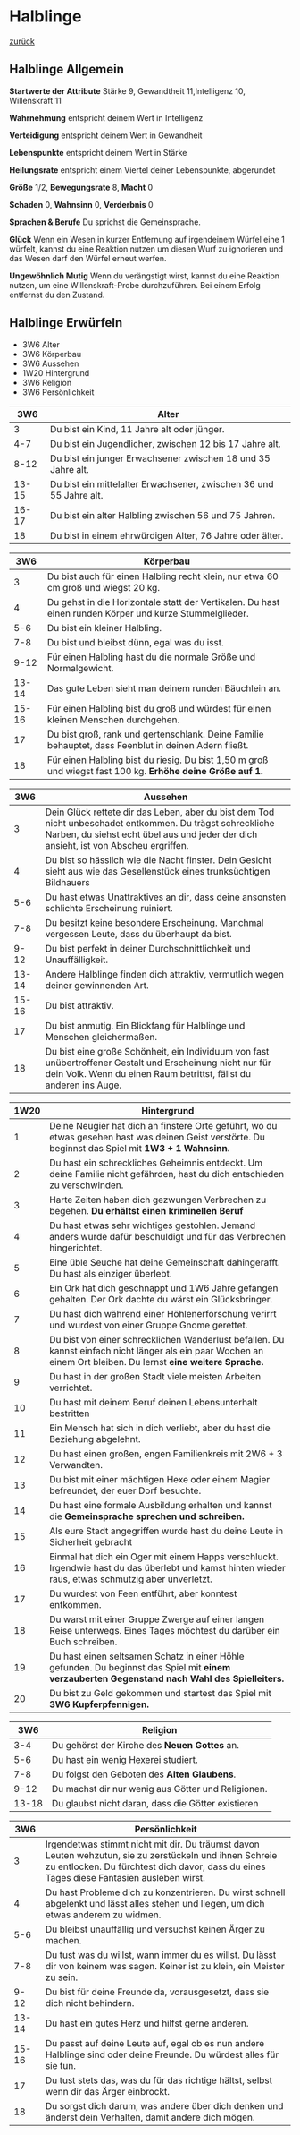 # Halblinge

[zurück](README.md#der-schatten-des-dämonenfürsten)

## Halblinge Allgemein

**Startwerte der Attribute** Stärke 9, Gewandtheit 11,Intelligenz 10, Willenskraft 11

**Wahrnehmung** entspricht deinem Wert in Intelligenz

**Verteidigung** entspricht deinem Wert in Gewandheit

**Lebenspunkte** entspricht deinem Wert in Stärke

**Heilungsrate** entspricht einem Viertel deiner Lebenspunkte, abgerundet

**Größe** 1/2, **Bewegungsrate** 8, **Macht** 0

**Schaden** 0, **Wahnsinn** 0, **Verderbnis** 0

**Sprachen & Berufe** Du sprichst die Gemeinsprache.

**Glück** Wenn ein Wesen in kurzer Entfernung auf irgendeinem Würfel eine 1 würfelt, kannst du eine Reaktion nutzen um diesen Wurf zu ignorieren und das Wesen darf den Würfel erneut werfen.

**Ungewöhnlich Mutig** Wenn du verängstigt wirst, kannst du eine Reaktion nutzen, um eine Willenskraft-Probe durchzuführen. Bei einem Erfolg entfernst du den Zustand.

## Halblinge Erwürfeln

* 3W6 Alter
* 3W6 Körperbau
* 3W6 Aussehen
* 1W20 Hintergrund
* 3W6 Religion
* 3W6 Persönlichkeit

| 3W6 | Alter |
| --- | --- |
| 3 | Du bist ein Kind, 11 Jahre alt oder jünger. |
| 4-7 | Du bist ein Jugendlicher, zwischen 12 bis 17 Jahre alt. |
| 8-12 | Du bist ein junger Erwachsener zwischen 18 und 35 Jahre alt. |
| 13-15 | Du bist ein mittelalter Erwachsener, zwischen 36 und 55 Jahre alt. |
| 16-17 | Du bist ein alter Halbling zwischen 56 und 75 Jahren. |
| 18 | Du bist in einem ehrwürdigen Alter, 76 Jahre oder älter. |

| 3W6 | Körperbau |
| --- | --- |
| 3 | Du bist auch für einen Halbling recht klein, nur etwa 60 cm groß und wiegst 20 kg. |
| 4 | Du gehst in die Horizontale statt der Vertikalen. Du hast einen runden Körper und kurze Stummelglieder. |
| 5-6 | Du bist ein kleiner Halbling. |
| 7-8 | Du bist und bleibst dünn, egal was du isst. |
| 9-12 | Für einen Halbling hast du die normale Größe und Normalgewicht. |
| 13-14 | Das gute Leben sieht man deinem runden Bäuchlein an. |
| 15-16 | Für einen Halbling bist du groß und würdest für einen kleinen Menschen durchgehen. |
| 17 | Du bist groß, rank und gertenschlank. Deine Familie behauptet, dass Feenblut in deinen Adern fließt. |
| 18 | Für einen Halbling bist du riesig. Du bist 1,50 m groß und wiegst fast 100 kg. **Erhöhe deine Größe auf 1.** |

| 3W6 | Aussehen | 
| --- | --- |
| 3 | Dein Glück rettete dir das Leben, aber du bist dem Tod nicht unbeschadet entkommen. Du trägst schreckliche Narben, du siehst echt übel aus und jeder der dich ansieht, ist von Abscheu ergriffen. |
| 4 | Du bist so hässlich wie die Nacht finster. Dein Gesicht sieht aus wie das Gesellenstück eines trunksüchtigen Bildhauers |
| 5-6 | Du hast etwas Unattraktives an dir, dass deine ansonsten schlichte Erscheinung ruiniert. |
| 7-8 | Du besitzt keine besondere Erscheinung. Manchmal vergessen Leute, dass du überhaupt da bist. |
| 9-12 | Du bist perfekt in deiner Durchschnittlichkeit und Unauffälligkeit. |
| 13-14 | Andere Halblinge finden dich attraktiv, vermutlich wegen deiner gewinnenden Art. |
| 15-16 | Du bist attraktiv. |
| 17 | Du bist anmutig. Ein Blickfang für Halblinge und Menschen gleichermaßen. |
| 18 | Du bist eine große Schönheit, ein Individuum von fast unübertroffener Gestalt und Erscheinung nicht nur für dein Volk. Wenn du einen Raum betrittst, fällst du anderen ins Auge. |

| 1W20 | Hintergrund | 
| --- | --- |
| 1 | Deine Neugier hat dich an finstere Orte geführt, wo du etwas gesehen hast was deinen Geist verstörte. Du beginnst das Spiel mit **1W3 + 1 Wahnsinn.** |
| 2 | Du hast ein schreckliches Geheimnis entdeckt. Um deine Familie nicht gefährden, hast du dich entschieden zu verschwinden. |
| 3 | Harte Zeiten haben dich gezwungen Verbrechen zu begehen. **Du erhältst einen kriminellen Beruf** |
| 4 | Du hast etwas sehr wichtiges gestohlen. Jemand anders wurde dafür beschuldigt und für das Verbrechen hingerichtet. |
| 5 | Eine üble Seuche hat deine Gemeinschaft dahingerafft. Du hast als einziger überlebt. |
| 6 | Ein Ork hat dich geschnappt und 1W6 Jahre gefangen gehalten. Der Ork dachte du wärst ein Glücksbringer. |
| 7 | Du hast dich während einer Höhlenerforschung verirrt und wurdest von einer Gruppe Gnome gerettet. |
| 8 | Du bist von einer schrecklichen Wanderlust befallen. Du kannst einfach nicht länger als ein paar Wochen an einem Ort bleiben. Du lernst **eine weitere Sprache.** |
| 9 | Du hast in der großen Stadt viele meisten Arbeiten verrichtet. |
| 10 | Du hast mit deinem Beruf deinen Lebensunterhalt bestritten |
| 11 | Ein Mensch hat sich in dich verliebt, aber du hast die Beziehung abgelehnt. |
| 12 | Du hast einen großen, engen Familienkreis mit 2W6 + 3 Verwandten. |
| 13 | Du bist mit einer mächtigen Hexe oder einem Magier befreundet, der euer Dorf besuchte. |
| 14 | Du hast eine formale Ausbildung erhalten und kannst die **Gemeinsprache sprechen und schreiben.** |
| 15 | Als eure Stadt angegriffen wurde hast du deine Leute in Sicherheit gebracht |
| 16 | Einmal hat dich ein Oger mit einem Happs verschluckt. Irgendwie hast du das überlebt und kamst hinten wieder raus, etwas schmutzig aber unverletzt. |
| 17 | Du wurdest von Feen entführt, aber konntest entkommen. |
| 18 | Du warst mit einer Gruppe Zwerge auf einer langen Reise unterwegs. Eines Tages möchtest du darüber ein Buch schreiben. |
| 19 | Du hast einen seltsamen Schatz in einer Höhle gefunden. Du beginnst das Spiel mit **einem verzauberten Gegenstand nach Wahl des Spielleiters.** |
| 20 | Du bist zu Geld gekommen und startest das Spiel mit **3W6 Kupferpfennigen.** |

| 3W6 | Religion | 
| --- | --- |
| 3-4 | Du gehörst der Kirche des **Neuen Gottes** an. |
| 5-6 | Du hast ein wenig Hexerei studiert. |
| 7-8 | Du folgst den Geboten des **Alten Glaubens**. |
| 9-12 | Du machst dir nur wenig aus Götter und Religionen. |
| 13-18 | Du glaubst nicht daran, dass die Götter existieren |

| 3W6 | Persönlichkeit | 
| --- | --- |
| 3 | Irgendetwas stimmt nicht mit dir. Du träumst davon Leuten wehzutun, sie zu zerstückeln und ihnen Schreie zu entlocken. Du fürchtest dich davor, dass du eines Tages diese Fantasien ausleben wirst. |
| 4 | Du hast Probleme dich zu konzentrieren. Du wirst schnell abgelenkt und lässt alles stehen und liegen, um dich etwas anderem zu widmen. |
| 5-6 | Du bleibst unauffällig und versuchst keinen Ärger zu machen. |
| 7-8 | Du tust was du willst, wann immer du es willst. Du lässt dir von keinem was sagen. Keiner ist zu klein, ein Meister zu sein. |
| 9-12 | Du bist für deine Freunde da, vorausgesetzt, dass sie dich nicht behindern. |
| 13-14 | Du hast ein gutes Herz und hilfst gerne anderen. |
| 15-16 | Du passt auf deine Leute auf, egal ob es nun andere Halblinge sind oder deine Freunde. Du würdest alles für sie tun. |
| 17 | Du tust stets das, was du für das richtige hältst, selbst wenn dir das Ärger einbrockt. |
| 18 | Du sorgst dich darum, was andere über dich denken und änderst dein Verhalten, damit andere dich mögen. |

